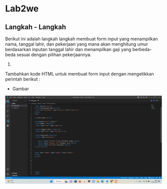 # Lab2we
## Langkah - Langkah
Berikut ini adalah langkah langkah membuat form input yang menampilkan nama, tanggal lahir, dan pekerjaan yang mana akan menghitung umur berdasarkan inputan tanggal lahir dan menampilkan gaji yang berbeda-beda sesuai dengan pilihan pekerjaannya.

1.
Tambahkan kode HTML untuk membuat form input dengan mengetikkan perintah berikut :

- Gambar

![img 1](assets/1.png)
